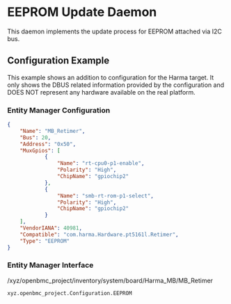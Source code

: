 # EEPROM Update Daemon

This daemon implements the update process for EEPROM attached via I2C bus.

## Configuration Example

This example shows an addition to configuration for the Harma target. It
only shows the DBUS related information provided by the configuration and DOES
NOT represent any hardware available on the real platform.

### Entity Manager Configuration

```json
{
	"Name": "MB_Retimer",
	"Bus": 20,
	"Address": "0x50",
	"MuxGpios": [
			{
				"Name": "rt-cpu0-p1-enable",
				"Polarity": "High",
				"ChipName": "gpiochip2"
			},
			{
				"Name": "smb-rt-rom-p1-select",
				"Polarity": "High",
				"ChipName": "gpiochip2"
			}
	],
	"VendorIANA": 40981,
	"Compatible": "com.harma.Hardware.pt5161l.Retimer",
	"Type": "EEPROM"
}
```

### Entity Manager Interface

/xyz/openbmc_project/inventory/system/board/Harma_MB/MB_Retimer

```bash
xyz.openbmc_project.Configuration.EEPROM
```